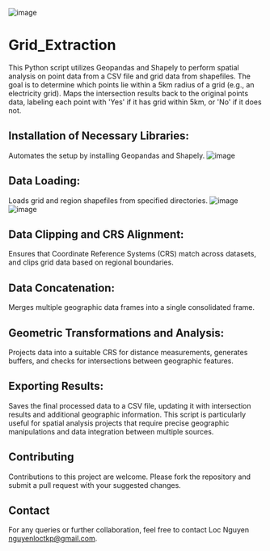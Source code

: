 ![image](https://github.com/LocNguyenTKP/Grid_Extraction/assets/66542803/8ccea15e-dc5d-4cd0-b45b-477167c1658f)

# Grid_Extraction

This Python script utilizes Geopandas and Shapely to perform spatial analysis on point data from a CSV file and grid data from shapefiles. The goal is to determine which points lie within a 5km radius of a grid (e.g., an electricity grid). Maps the intersection results back to the original points data, labeling each point with 'Yes' if it has grid within 5km, or 'No' if it does not.

## Installation of Necessary Libraries:
Automates the setup by installing Geopandas and Shapely.
![image](https://github.com/LocNguyenTKP/Grid_Extraction/assets/66542803/2f9f4606-0260-4482-b84a-a745fe9a2ab6)

## Data Loading: 
Loads grid and region shapefiles from specified directories.
![image](https://github.com/LocNguyenTKP/Grid_Extraction/assets/66542803/cdc0ea73-e749-4e5c-8df5-18f263969a2e)
![image](https://github.com/LocNguyenTKP/Grid_Extraction/assets/66542803/a3e3eff4-0712-457a-81d7-70f8baf6e8b2)

## Data Clipping and CRS Alignment: 
Ensures that Coordinate Reference Systems (CRS) match across datasets, and clips grid data based on regional boundaries.
## Data Concatenation: 
Merges multiple geographic data frames into a single consolidated frame.
## Geometric Transformations and Analysis:
Projects data into a suitable CRS for distance measurements, generates buffers, and checks for intersections between geographic features.
## Exporting Results: 
Saves the final processed data to a CSV file, updating it with intersection results and additional geographic information.
This script is particularly useful for spatial analysis projects that require precise geographic manipulations and data integration between multiple sources.

## Contributing
Contributions to this project are welcome. Please fork the repository and submit a pull request with your suggested changes.

## Contact
For any queries or further collaboration, feel free to contact Loc Nguyen nguyenloctkp@gmail.com.
